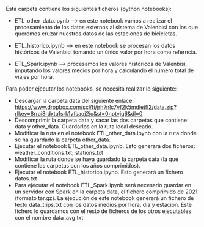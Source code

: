 Esta carpeta contiene los siguientes ficheros (python notebooks):

- ETL_other_data.ipynb --> en este notebook vamos a realizar el procesamiento de los datos externos al sistema de Valenbisi 
                           con los que queremos cruzar nuestros datos de las estaciones de bicicletas.

- ETL_historico.ipynb --> en este notebook se procesan los datos históricos de Valenbici tomando un único valor por hora como 
                          referncia.

- ETL_Spark.ipynb --> procesamos los valores históricos de Valenbisi, imputando los valores medios por hora y calculando el número total de viajes por hora.

Para poder ejecutar los notebooks, se necesita realizar lo siguiente: 

- Descargar la carpeta data del siguiente enlace: https://www.dropbox.com/scl/fi/jrh7nlc7vf2k5mdletfl2/data.zip?rlkey=8rrai8rdxta1srk1vfsaqj2io&st=0nptvjq6&dl=0
- Descomprimir la carpeta data y sacar las dos carpetas que contiene: data y other_data. Guardarlos en la ruta local deseado.
- Modificar la ruta en el notebook ETL_other_data.ipynb con la ruta donde se ha guardado la carpeta other_data.
- Ejecutar el notebook ETL_other_data.ipynb. Esto generará dos ficheros: weather_conditions.txt; stations.txt
- Modificar la ruta donde se haya guardado la carpeta data (la que contiene las carpetas con los años comprimidos).
- Ejecutar el notebook ETL_historico.ipynb. Esto generará un fichero datos.txt
- Para ejecutar el notebook ETL_Spark.ipynb será necesario guardar en un servidor con Spark en la carpeta data, el fichero comprimido de 2021 (formato tar.gz). La ejecución de este notebook generará un fichero de texto data_trips.txt con los datos medios por hora, día y estación. Este fichero lo guardamos con el resto de ficheros de los otros ejecutables con el nombre data_avg.txt
